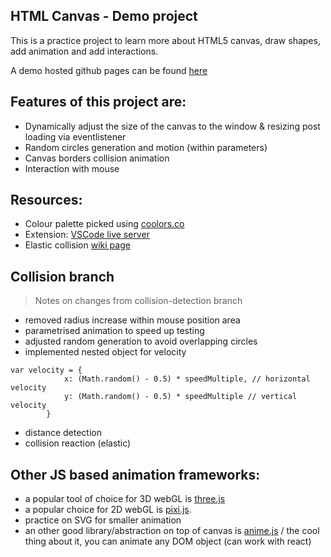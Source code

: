 ## HTML Canvas - Demo project

This is a practice project to learn more about HTML5 canvas, draw shapes, add animation and add interactions.

A demo hosted github pages can be found [here](https://jayfarei.github.io/html5_canvas_demo/)


## Features of this project are:
- Dynamically adjust the size of the canvas to the window & resizing post loading via eventlistener
- Random circles generation and motion (within parameters)
- Canvas borders collision animation
- Interaction with mouse


## Resources:
- Colour palette picked using [coolors.co](https://coolors.co/cc5803-e2711d-ff9505-ffb627-ffc971)
- Extension: [VSCode live server ](https://github.com/ritwickdey/vscode-live-server)
- Elastic collision [wiki page](https://en.wikipedia.org/wiki/Elastic_collision)


## Collision branch 

> Notes on changes from collision-detection branch

- removed radius increase within mouse position area
- parametrised animation to speed up testing
- adjusted random generation to avoid overlapping circles
- implemented nested object for velocity
```
var velocity = {
            x: (Math.random() - 0.5) * speedMultiple, // horizontal velocity 
            y: (Math.random() - 0.5) * speedMultiple // vertical velocity
        }
```
- distance detection
- collision reaction (elastic)


## Other JS based animation frameworks:
* a popular tool of choice for 3D webGL is [three.js](http://threejs.org/)
* a popular choice for 2D webGL is [pixi.js](http://www.pixijs.com/).
* practice on SVG for smaller animation 
* an other good library/abstraction on top of canvas is [anime.js](https://animejs.com) / the cool thing about it, you can animate any DOM object (can work with react)
